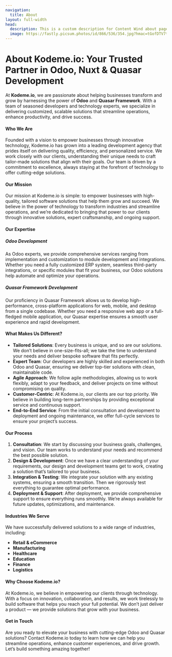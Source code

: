 ```yaml
---
navigation:
  title: About
layout: full-width
head:
  description: This is a custom description for Content Wind about page.
  image: https://fastly.picsum.photos/id/866/536/354.jpg?hmac=tGofDTV7tl2rprappPzKFiZ9vDh5MKj39oa2D--gqhA
---
```


# About Kodeme.io: Your Trusted Partner in Odoo, Nuxt & Quasar Development

At **Kodeme.io**, we are passionate about helping businesses transform and grow by harnessing the power of **Odoo** and **Quasar Framework**. With a team of seasoned developers and technology experts, we specialize in delivering customized, scalable solutions that streamline operations, enhance productivity, and drive success.

#### Who We Are

Founded with a vision to empower businesses through innovative technology, Kodeme.io has grown into a leading development agency that prides itself on delivering quality, efficiency, and personalized service. We work closely with our clients, understanding their unique needs to craft tailor-made solutions that align with their goals. Our team is driven by a commitment to excellence, always staying at the forefront of technology to offer cutting-edge solutions.

#### Our Mission

Our mission at Kodeme.io is simple: to empower businesses with high-quality, tailored software solutions that help them grow and succeed. We believe in the power of technology to transform industries and streamline operations, and we’re dedicated to bringing that power to our clients through innovative solutions, expert craftsmanship, and ongoing support.

#### Our Expertise

##### Odoo Development

As Odoo experts, we provide comprehensive services ranging from implementation and customization to module development and integrations. Whether you need a fully customized ERP system, seamless third-party integrations, or specific modules that fit your business, our Odoo solutions help automate and optimize your operations.

##### Quasar Framework Development

Our proficiency in Quasar Framework allows us to develop high-performance, cross-platform applications for web, mobile, and desktop from a single codebase. Whether you need a responsive web app or a full-fledged mobile application, our Quasar expertise ensures a smooth user experience and rapid development.

#### What Makes Us Different?

- **Tailored Solutions**: Every business is unique, and so are our solutions. We don’t believe in one-size-fits-all; we take the time to understand your needs and deliver bespoke software that fits perfectly.
- **Expert Team**: Our developers are highly skilled and experienced in both Odoo and Quasar, ensuring we deliver top-tier solutions with clean, maintainable code.
- **Agile Approach**: We follow agile methodologies, allowing us to work flexibly, adapt to your feedback, and deliver projects on time without compromising on quality.
- **Customer-Centric**: At Kodeme.io, our clients are our top priority. We believe in building long-term partnerships by providing exceptional service and continuous support.
- **End-to-End Service**: From the initial consultation and development to deployment and ongoing maintenance, we offer full-cycle services to ensure your project’s success.

#### Our Process

1. **Consultation**: We start by discussing your business goals, challenges, and vision. Our team works to understand your needs and recommend the best possible solution.
2. **Design & Development**: Once we have a clear understanding of your requirements, our design and development teams get to work, creating a solution that’s tailored to your business.
3. **Integration & Testing**: We integrate your solution with any existing systems, ensuring a smooth transition. Then we rigorously test everything to guarantee optimal performance.
4. **Deployment & Support**: After deployment, we provide comprehensive support to ensure everything runs smoothly. We’re always available for future updates, optimizations, and maintenance.

#### Industries We Serve

We have successfully delivered solutions to a wide range of industries, including:

- **Retail & eCommerce**
- **Manufacturing**
- **Healthcare**
- **Education**
- **Finance**
- **Logistics**

#### Why Choose Kodeme.io?

At Kodeme.io, we believe in empowering our clients through technology. With a focus on innovation, collaboration, and results, we work tirelessly to build software that helps you reach your full potential. We don’t just deliver a product — we provide solutions that grow with your business.

#### Get in Touch

Are you ready to elevate your business with cutting-edge Odoo and Quasar solutions? Contact Kodeme.io today to learn how we can help you streamline operations, enhance customer experiences, and drive growth. Let’s build something amazing together!
